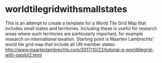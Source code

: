 # worldtilegridwithsmallstates

This is an attempt to create a template for a World Tile Grid Map that includes small states and territories. Including these is useful for research areas where such territories are particularly important, for example research on international taxation.
Starting point is Maarten Lambrechts' world tile grid map that include all UN member states: http://www.maartenlambrechts.com/2017/10/22/tutorial-a-worldtilegrid-with-ggplot2.html


